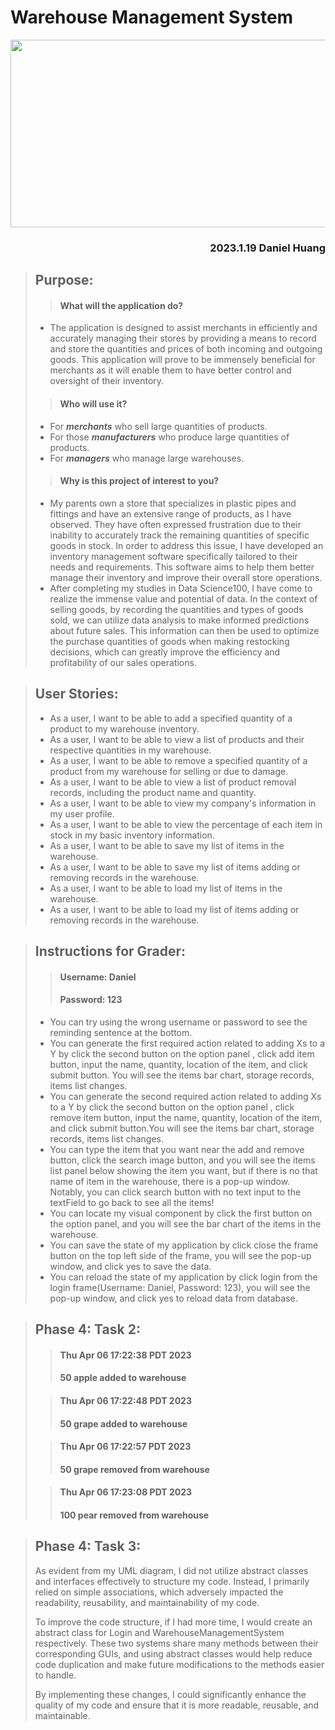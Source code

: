 # Warehouse Management System

<p align="center">
<img src="[/Applications/project_t4h5d/promotional image.png](https://github.com/DanielHuangjiakang/Warehouse-System/blob/main/promotional_image.png?raw=true)" width="600" height="300">
</p>

### <p style="text-align: right;">2023.1.19 Daniel Huang</p>

>## Purpose:
>>#### What will the application do?
>- The application is designed to assist merchants in efficiently 
and accurately managing their stores by providing a means to 
record and store the quantities and prices of both incoming and
outgoing goods. This application will prove to be immensely 
beneficial for merchants as it will enable them to have better
control and oversight of their inventory.
>>#### Who will use it?
>- For _**merchants**_ who sell large quantities of products.
>- For those _**manufacturers**_ who produce large quantities of products.
>- For _**managers**_ who manage large warehouses.
>>#### Why is this project of interest to you?
>- My parents own a store that specializes in plastic pipes and fittings
and have an extensive range of products, as I have observed. They have 
often expressed frustration due to their inability to accurately track 
the remaining quantities of specific goods in stock. In order to address
this issue, I have developed an inventory management software specifically 
tailored to their needs and requirements. This software aims to help them 
better manage their inventory and improve their overall store operations.
>- After completing my studies in Data Science100, I have come to realize
the immense value and potential of data. In the context of selling goods, 
by recording the quantities and types of goods sold, we can utilize 
data analysis to make informed predictions about future sales. This 
information can then be used to optimize the purchase quantities of 
goods when making restocking decisions, which can greatly improve the 
efficiency and profitability of our sales operations.

>## User Stories:
> - As a user, I want to be able to add a specified quantity of a product to my warehouse inventory.
> - As a user, I want to be able to view a list of products and their respective quantities in my warehouse.
> - As a user, I want to be able to remove a specified quantity of a product from my warehouse for selling or due to damage.
> - As a user, I want to be able to view a list of product removal records, including the product name and quantity.
> - As a user, I want to be able to view my company's information in my user profile.
> - As a user, I want to be able to view the percentage of each item in stock in my basic inventory information.
> - As a user, I want to be able to save my list of items in the warehouse.
> - As a user, I want to be able to save my list of items adding or removing records in the warehouse.
> - As a user, I want to be able to load my list of items in the warehouse.
> - As a user, I want to be able to load my list of items adding or removing records in the warehouse.

>## Instructions for Grader:
>>#### Username: Daniel
>>#### Password: 123
> - You can try using the wrong username or password to see the reminding sentence at the bottom.
> - You can generate the first required action related to adding Xs to a Y by click the second button on the option panel
, click add item button, input the name, quantity, location of the item, and click submit button. You will see the items
bar chart, storage records, items list changes.
> - You can generate the second required action related to adding Xs to a Y by click the second button on the option panel
, click remove item button, input the name, quantity, location of the item, and click submit button.You will see the items 
bar chart, storage records, items list changes.
> - You can type the item that you want near the add and remove button, click the search image button, and you will see
the items list panel below showing the item you want, but if there is no that name of item in the warehouse, there is a pop-up
window. Notably, you can click search button with no text input to the textField to go back to see all the items!
> - You can locate my visual component by click the first button on the option panel, and you will see the bar chart of 
the items in the warehouse. 
> - You can save the state of my application by click close the frame button on the top left side of the frame, you 
will see the pop-up window, and click yes to save the data.
> - You can reload the state of my application by click login from the login frame(Username: Daniel, Password: 123), 
you will see the pop-up window, and click yes to reload data from database.

>## Phase 4: Task 2:
>>#### Thu Apr 06 17:22:38 PDT 2023
>>#### 50 apple added to warehouse
>
>>#### Thu Apr 06 17:22:48 PDT 2023
>>#### 50 grape added to warehouse
>
>>#### Thu Apr 06 17:22:57 PDT 2023
>>#### 50 grape removed from warehouse
>
>>#### Thu Apr 06 17:23:08 PDT 2023
>>#### 100 pear removed from warehouse

>## Phase 4: Task 3:
> As evident from my UML diagram, I did not utilize abstract classes and interfaces effectively to structure my code.
> Instead, I primarily relied on simple associations, which adversely impacted the readability, reusability, 
> and maintainability of my code.
> 
> To improve the code structure, if I had more time, I would create an abstract class for Login and 
> WarehouseManagementSystem respectively. These two systems share many methods between their corresponding GUIs,
> and using abstract classes would help reduce code duplication and make future modifications to the methods easier 
> to handle.
> 
> By implementing these changes, I could significantly enhance the quality of my code and ensure that 
> it is more readable, reusable, and maintainable.


